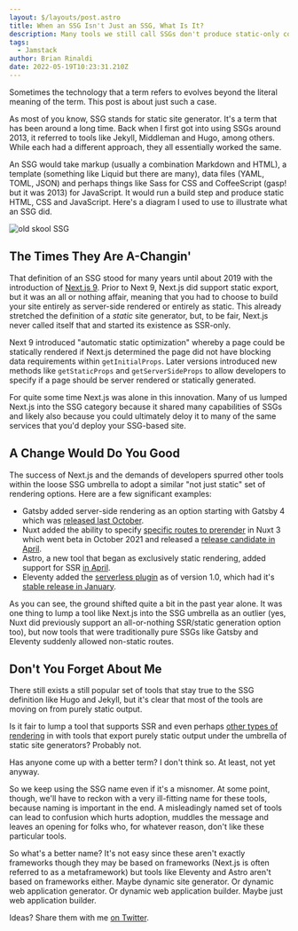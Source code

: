 ```yaml
---
layout: $/layouts/post.astro
title: When an SSG Isn't Just an SSG, What Is It?
description: Many tools we still call SSGs don't produce static-only content.
tags:
  - Jamstack
author: Brian Rinaldi
date: 2022-05-19T10:23:31.210Z
---
```


Sometimes the technology that a term refers to evolves beyond the literal meaning of the term. This post is about just such a case.

As most of you know, SSG stands for static site generator. It's a term that has been around a long time. Back when I first got into using SSGs around 2013, it referred to tools like Jekyll, Middleman and Hugo, among others. While each had a different approach, they all essentially worked the same.

An SSG would take markup (usually a combination Markdown and HTML), a template (something like Liquid but there are many), data files (YAML, TOML, JSON) and perhaps things like Sass for CSS and CoffeeScript (gasp! but it was 2013) for JavaScript. It would run a build step and produce static HTML, CSS and JavaScript. Here's a diagram I used to use to illustrate what an SSG did.

![old skool SSG](/images/posts/ssg.png)

## The Times They Are A-Changin'

That definition of an SSG stood for many years until about 2019 with the introduction of [Next.js 9](https://nextjs.org/blog/next-9#automatic-static-optimization). Prior to Next 9, Next.js did support static export, but it was an all or nothing affair, meaning that you had to choose to build your site entirely as server-side rendered or entirely as static. This already stretched the definition of a _static_ site generator, but, to be fair, Next.js never called itself that and started its existence as SSR-only.

Next 9 introduced "automatic static optimization" whereby a page could be statically rendered if Next.js determined the page did not have blocking data requirements within `getInitialProps`. Later versions introduced new methods like `getStaticProps` and `getServerSideProps` to allow developers to specify if a page should be server rendered or statically generated.

For quite some time Next.js was alone in this innovation. Many of us lumped Next.js into the SSG category because it shared many capabilities of SSGs and likely also because you could ultimately deloy it to many of the same services that you'd deploy your SSG-based site.

## A Change Would Do You Good

The success of Next.js and the demands of developers spurred other tools within the loose SSG umbrella to adopt a similar "not just static" set of rendering options. Here are a few significant examples:

- Gatsby added server-side rendering as an option starting with Gatsby 4 which was [released last October](https://www.gatsbyjs.com/blog/whats-new-in-gatsby-4/).
- Nuxt added the ability to specify [specific routes to prerender](https://v3.nuxtjs.org/guide/deploy/static-hosting/#advanced) in Nuxt 3 which went beta in October 2021 and released a [release candidate in April](https://nuxtjs.org/announcements/nuxt3-rc).
- Astro, a new tool that began as exclusively static rendering, added support for SSR [in April](https://astro.build/blog/experimental-server-side-rendering/).
- Eleventy added the [serverless plugin](https://www.11ty.dev/docs/plugins/serverless/) as of version 1.0, which had it's [stable release in January](https://www.11ty.dev/blog/eleventy-one-point-oh/).

As you can see, the ground shifted quite a bit in the past year alone. It was one thing to lump a tool like Next.js into the SSG umbrella as an outlier (yes, Nuxt did previously support an all-or-nothing SSR/static generation option too), but now tools that were traditionally pure SSGs like Gatsby and Eleventy suddenly allowed non-static routes.

## Don't You Forget About Me

There still exists a still popular set of tools that stay true to the SSG definition like Hugo and Jekyll, but it's clear that most of the tools are moving on from purely static output.

Is it fair to lump a tool that supports SSR and even perhaps [other types of rendering](https://bejamas.io/blog/understanding-rendering-in-the-jamstack/) in with tools that export purely static output under the umbrella of static site generators? Probably not.

Has anyone come up with a better term? I don't think so. At least, not yet anyway.

So we keep using the SSG name even if it's a misnomer. At some point, though, we'll have to reckon with a very ill-fitting name for these tools, because naming is important in the end. A misleadingly named set of tools can lead to confusion which hurts adoption, muddles the message and leaves an opening for folks who, for whatever reason, don't like these particular tools.

So what's a better name? It's not easy since these aren't exactly frameworks though they may be based on frameworks (Next.js is often referred to as a metaframework) but tools like Eleventy and Astro aren't based on frameworks either. Maybe dynamic site generator. Or dynamic web application generator. Or dynamic web application builder. Maybe just web application builder.

Ideas? Share them with me [on Twitter](https://twitter.com/remotesynth).
